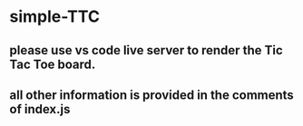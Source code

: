 # simple-TTC

## please use vs code live server to render the Tic Tac Toe board. 
## all other information is provided in the comments of index.js 
